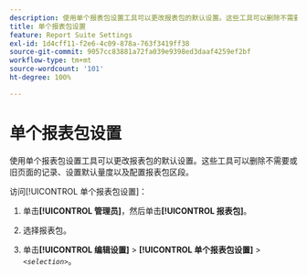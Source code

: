 ```yaml
---
description: 使用单个报表包设置工具可以更改报表包的默认设置。这些工具可以删除不需要或旧页面的记录、设置默认量度以及配置报表包区段。
title: 单个报表包设置
feature: Report Suite Settings
exl-id: 1d4cff11-f2e6-4c09-878a-763f3419ff38
source-git-commit: 9057cc83881a72fa039e9398ed3daaf4259ef2bf
workflow-type: tm+mt
source-wordcount: '101'
ht-degree: 100%

---
```


# 单个报表包设置

使用单个报表包设置工具可以更改报表包的默认设置。这些工具可以删除不需要或旧页面的记录、设置默认量度以及配置报表包区段。

访问[!UICONTROL 单个报表包设置]：

1. 单击&#x200B;**[!UICONTROL 管理员]**，然后单击&#x200B;**[!UICONTROL 报表包]**。

1. 选择报表包。
1. 单击&#x200B;**[!UICONTROL 编辑设置]** > **[!UICONTROL 单个报表包设置]** > *`<selection>`*。
